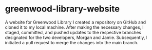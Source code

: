 # greenwood-library-website
A website for Greenwood Library
I created a repository on GitHub and cloned it to my local machine. After making the necessary changes, I staged, committed, and pushed updates to the respective branches designated for the two developers, Morgan and Jamie. Subsequently, I initiated a pull request to merge the changes into the main branch.